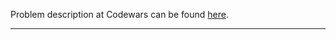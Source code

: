 Problem description at Codewars can be found
[here](https://www.codewars.com/kata/55ca43fb05c5f2f97f0000fd/train/python).

-------------


